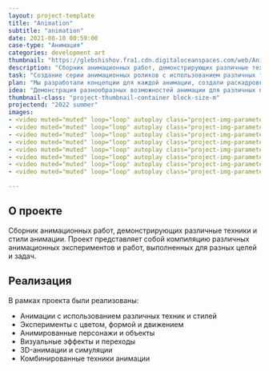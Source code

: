 ```yaml
---
layout: project-template
title: "Animation"
subtitle: "animation"
date: 2021-08-10 00:59:00
case-type: "Анимация"
categories: development art
thumbnail: "https://glebshishov.fra1.cdn.digitaloceanspaces.com/web/Animation/Animation_thumbnail.gif"
description: "Сборник анимационных работ, демонстрирующих различные техники и стили анимации."
task: "Создание серии анимационных роликов с использованием различных техник и визуальных эффектов."
plan: "Мы разработали концепции для каждой анимации, создали раскадровки, реализовали анимации с использованием различных техник и провели постобработку."
idea: "Демонстрация разнообразных возможностей анимации для различных проектов и задач."
thumbnail-class: "project-thumbnail-container block-size-m"
projectend: "2022 summer"
images:
- <video muted="muted" loop="loop" autoplay class="project-img-parameters img-size-half"> <source src="https://glebshishov.fra1.cdn.digitaloceanspaces.com/web/Animation/Anim-color.mp4"></video>
- <video muted="muted" loop="loop" autoplay class="project-img-parameters img-size-half"> <source src="https://glebshishov.fra1.cdn.digitaloceanspaces.com/web/Animation/Anim-dragon.mp4"></video>
- <video muted="muted" loop="loop" autoplay class="project-img-parameters img-size-half"> <source src="https://glebshishov.fra1.cdn.digitaloceanspaces.com/web/Animation/Anim-feroliq.mp4"></video>
- <video muted="muted" loop="loop" autoplay class="project-img-parameters img-size-half"> <source src="https://glebshishov.fra1.cdn.digitaloceanspaces.com/web/Animation/Anim-light.mp4"></video>
- <video muted="muted" loop="loop" autoplay class="project-img-parameters img-size-half"> <source src="https://glebshishov.fra1.cdn.digitaloceanspaces.com/web/Animation/Anim-magnit.mp4"></video>
- <video muted="muted" loop="loop" autoplay class="project-img-parameters img-size-half"> <source src="https://glebshishov.fra1.cdn.digitaloceanspaces.com/web/Animation/Anim-matrsh.mp4"></video>
- <video muted="muted" loop="loop" autoplay class="project-img-parameters img-size-half"> <source src="https://glebshishov.fra1.cdn.digitaloceanspaces.com/web/Animation/Anim-room.mp4"></video>
- <video muted="muted" loop="loop" autoplay class="project-img-parameters img-size-half"> <source src="https://glebshishov.fra1.cdn.digitaloceanspaces.com/web/Animation/Anim-shafle.mp4"></video>

---
```


## О проекте

Сборник анимационных работ, демонстрирующих различные техники и стили анимации. Проект представляет собой компиляцию различных анимационных экспериментов и работ, выполненных для разных целей и задач.

## Реализация

В рамках проекта были реализованы:
- Анимации с использованием различных техник и стилей
- Эксперименты с цветом, формой и движением
- Анимированные персонажи и объекты
- Визуальные эффекты и переходы
- 3D-анимации и симуляции
- Комбинированные техники анимации
